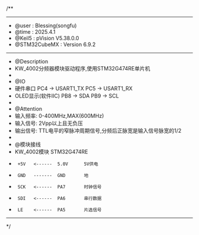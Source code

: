 /**
  ******************************************************************************
  * @user           : Blessing(songfu)
  * @time           : 2025.4.1
  * @Keil5          : pVision V5.38.0.0
  * @STM32CubeMX    : Version 6.9.2
  ******************************************************************************
  * @Description
  * KW_4002分频器模块驱动程序,使用STM32G474RE单片机
  *
  * @IO
  * 硬件串口            PC4 -> USART1_TX  PC5 -> USART1_RX
  * OLED显示(软件IIC)   PB8 -> SDA        PB9 -> SCL
  *
  * @Attention
  * 输入频率: 0-400MHz,MAX(600MHz)
  * 输入信号: 2Vpp以上且无负压
  * 输出信号: TTL电平的窄脉冲周期信号,分频后正脉宽是输入信号脉宽的1/2
  *
  * @模块接线
  * KW_4002模块       STM32G474RE
  *      +5V   <------  5.0V      5V供电
  *      GND   -------  GND       地
  *      SCK   <------  PA7       时钟信号
  *      SDI   <------  PA6       串行数据
  *      LE    <------  PA5       片选信号
  ******************************************************************************
  */